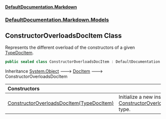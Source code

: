#### [DefaultDocumentation\.Markdown](../../../../index.md 'index')
### [DefaultDocumentation\.Markdown\.Models](../../../../index.md#DefaultDocumentation.Markdown.Models 'DefaultDocumentation\.Markdown\.Models')

## ConstructorOverloadsDocItem Class

Represents the different overload of the constructors of a given [TypeDocItem](https://github.com/Doraku/DefaultDocumentation/blob/master/documentation/api/DefaultDocumentation/Models/Types/TypeDocItem/index.md 'DefaultDocumentation\.Models\.Types\.TypeDocItem')\.

```csharp
public sealed class ConstructorOverloadsDocItem : DefaultDocumentation.Models.DocItem
```

Inheritance [System\.Object](https://docs.microsoft.com/en-us/dotnet/api/System.Object 'System\.Object') &#129106; [DocItem](https://github.com/Doraku/DefaultDocumentation/blob/master/documentation/api/DefaultDocumentation/Models/DocItem/index.md 'DefaultDocumentation\.Models\.DocItem') &#129106; ConstructorOverloadsDocItem

| Constructors | |
| :--- | :--- |
| [ConstructorOverloadsDocItem\(TypeDocItem\)](ConstructorOverloadsDocItem(TypeDocItem).md 'DefaultDocumentation\.Markdown\.Models\.ConstructorOverloadsDocItem\.ConstructorOverloadsDocItem\(DefaultDocumentation\.Models\.Types\.TypeDocItem\)') | Initialize a new instance of the [ConstructorOverloadsDocItem](index.md 'DefaultDocumentation\.Markdown\.Models\.ConstructorOverloadsDocItem') type\. |
